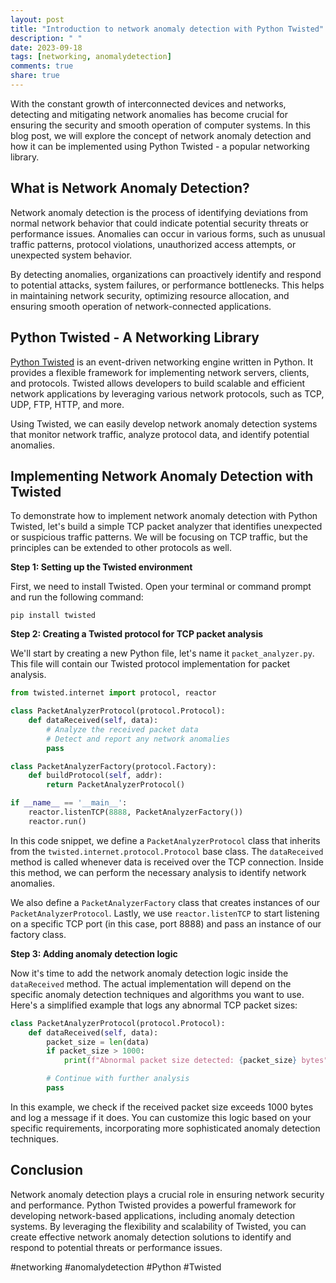 ```yaml
---
layout: post
title: "Introduction to network anomaly detection with Python Twisted"
description: " "
date: 2023-09-18
tags: [networking, anomalydetection]
comments: true
share: true
---
```


With the constant growth of interconnected devices and networks, detecting and mitigating network anomalies has become crucial for ensuring the security and smooth operation of computer systems. In this blog post, we will explore the concept of network anomaly detection and how it can be implemented using Python Twisted - a popular networking library.

## What is Network Anomaly Detection?

Network anomaly detection is the process of identifying deviations from normal network behavior that could indicate potential security threats or performance issues. Anomalies can occur in various forms, such as unusual traffic patterns, protocol violations, unauthorized access attempts, or unexpected system behavior.

By detecting anomalies, organizations can proactively identify and respond to potential attacks, system failures, or performance bottlenecks. This helps in maintaining network security, optimizing resource allocation, and ensuring smooth operation of network-connected applications.

## Python Twisted - A Networking Library

[Python Twisted](https://twistedmatrix.com/trac/) is an event-driven networking engine written in Python. It provides a flexible framework for implementing network servers, clients, and protocols. Twisted allows developers to build scalable and efficient network applications by leveraging various network protocols, such as TCP, UDP, FTP, HTTP, and more.

Using Twisted, we can easily develop network anomaly detection systems that monitor network traffic, analyze protocol data, and identify potential anomalies.

## Implementing Network Anomaly Detection with Twisted

To demonstrate how to implement network anomaly detection with Python Twisted, let's build a simple TCP packet analyzer that identifies unexpected or suspicious traffic patterns. We will be focusing on TCP traffic, but the principles can be extended to other protocols as well.

**Step 1: Setting up the Twisted environment**

First, we need to install Twisted. Open your terminal or command prompt and run the following command:

```
pip install twisted
```

**Step 2: Creating a Twisted protocol for TCP packet analysis**

We'll start by creating a new Python file, let's name it `packet_analyzer.py`. This file will contain our Twisted protocol implementation for packet analysis.

```python
from twisted.internet import protocol, reactor

class PacketAnalyzerProtocol(protocol.Protocol):
    def dataReceived(self, data):
        # Analyze the received packet data
        # Detect and report any network anomalies
        pass

class PacketAnalyzerFactory(protocol.Factory):
    def buildProtocol(self, addr):
        return PacketAnalyzerProtocol()

if __name__ == '__main__':
    reactor.listenTCP(8888, PacketAnalyzerFactory())
    reactor.run()
```

In this code snippet, we define a `PacketAnalyzerProtocol` class that inherits from the `twisted.internet.protocol.Protocol` base class. The `dataReceived` method is called whenever data is received over the TCP connection. Inside this method, we can perform the necessary analysis to identify network anomalies.

We also define a `PacketAnalyzerFactory` class that creates instances of our `PacketAnalyzerProtocol`. Lastly, we use `reactor.listenTCP` to start listening on a specific TCP port (in this case, port 8888) and pass an instance of our factory class.

**Step 3: Adding anomaly detection logic**

Now it's time to add the network anomaly detection logic inside the `dataReceived` method. The actual implementation will depend on the specific anomaly detection techniques and algorithms you want to use. Here's a simplified example that logs any abnormal TCP packet sizes:

```python
class PacketAnalyzerProtocol(protocol.Protocol):
    def dataReceived(self, data):
        packet_size = len(data)
        if packet_size > 1000:
            print(f"Abnormal packet size detected: {packet_size} bytes")

        # Continue with further analysis
        pass
```

In this example, we check if the received packet size exceeds 1000 bytes and log a message if it does. You can customize this logic based on your specific requirements, incorporating more sophisticated anomaly detection techniques.

## Conclusion

Network anomaly detection plays a crucial role in ensuring network security and performance. Python Twisted provides a powerful framework for developing network-based applications, including anomaly detection systems. By leveraging the flexibility and scalability of Twisted, you can create effective network anomaly detection solutions to identify and respond to potential threats or performance issues.

#networking #anomalydetection #Python #Twisted
